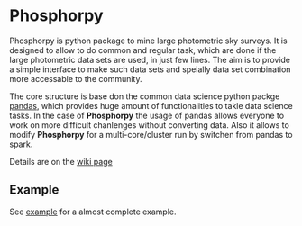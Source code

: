 # Phosphorpy
Phosphorpy is python package to mine large photometric sky surveys. 
It is designed to allow to do common and regular task, which are done if
the large photometric data sets are used, in just few lines. 
The aim is to provide a simple interface to make such data sets and 
speially data set combination more accessable to the community.

The core structure is base don the common data science python packge
[pandas](https://pandas.pydata.org/), which provides huge amount of 
functionalities to takle data science tasks. In the case of **Phosphorpy**
the usage of pandas allows everyone to work on more difficult chanlenges
without converting data. Also it allows to modify **Phosphorpy**
for a multi-core/cluster run by switchen from pandas to spark.

Details are on the [wiki page](https://gitlab.sron.nl/patrickr/Phosphorpy/wikis/home)

## Example
See [example](https://gitlab.sron.nl/patrickr/Phosphorpy/wikis/Example) for
a almost complete example.
